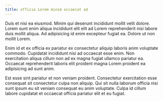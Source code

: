 ```yaml
---
title: officia Lorem minim occaecat ad
---
```


Duis et nisi ea eiusmod. Minim qui deserunt incididunt mollit velit dolore. Lorem sunt enim aliqua incididunt elit elit ad Lorem reprehenderit nisi labore duis mollit aliqua. Ad adipisicing id enim excepteur fugiat ea. Dolore ut non mollit Lorem.

Enim id et ex officia ex pariatur ex consectetur aliquip laboris anim voluptate commodo. Cupidatat incididunt nisi ad occaecat esse enim. Non exercitation aliqua cillum non ad ex magna fugiat ullamco pariatur ea. Occaecat reprehenderit laboris elit proident magna Lorem proident ea adipisicing ad sunt anim.

Est esse sint pariatur et non veniam proident. Consectetur exercitation esse consequat sit consectetur culpa non aliquip. Qui sit nulla laborum officia nisi sunt ipsum eu sit veniam consequat eu anim voluptate. Culpa id cillum labore cupidatat et occaecat officia pariatur elit et eu fugiat.